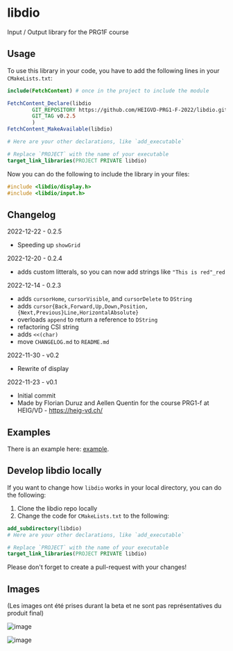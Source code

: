 # libdio

Input / Output library for the PRG1F course

## Usage

To use this library in your code, you have to add the following lines in your `CMakeLists.txt`:

```cmake
include(FetchContent) # once in the project to include the module

FetchContent_Declare(libdio
        GIT_REPOSITORY https://github.com/HEIGVD-PRG1-F-2022/libdio.git
        GIT_TAG v0.2.5
        )
FetchContent_MakeAvailable(libdio)

# Here are your other declarations, like `add_executable`

# Replace `PROJECT` with the name of your executable
target_link_libraries(PROJECT PRIVATE libdio)
```

Now you can do the following to include the library in your files:

```c++
#include <libdio/display.h>
#include <libdio/input.h>
```

## Changelog

2022-12-22 - 0.2.5
  * Speeding up `showGrid`

2022-12-20 - 0.2.4
  * adds custom litterals, so you can now add strings like `"This is red"_red`

2022-12-14 - 0.2.3
  * adds `cursorHome`, `cursorVisible`, and `cursorDelete` to `DString`
  * adds `cursor{Back,Forward,Up,Down,Position,{Next,Previous}Line,HorizontalAbsolute}`
  * overloads `append` to return a reference to `DString`
  * refactoring CSI string
  * adds `<<(char)`
  * move `CHANGELOG.md` to `README.md`

2022-11-30 - v0.2
  * Rewrite of display

2022-11-23 - v0.1
  * Initial commit
  * Made by Florian Duruz and Aellen Quentin for the course PRG1-f at HEIG/VD - https://heig-vd.ch/

## Examples

There is an example here: [example](example/main.cpp).

## Develop libdio locally

If you want to change how `libdio` works in your local directory, you can do the following:

1. Clone the libdio repo locally
2. Change the code for `CMakeLists.txt` to the following:

```cmake
add_subdirectory(libdio)
# Here are your other declarations, like `add_executable`

# Replace `PROJECT` with the name of your executable
target_link_libraries(PROJECT PRIVATE libdio)
```

Please don't forget to create a pull-request with your changes!

## Images

(Les images ont été prises durant la beta et ne sont pas représentatives du produit final)

![image](https://user-images.githubusercontent.com/46396184/202451747-80dc852e-b7df-4511-9a0b-6907789343b7.png)

![image](https://user-images.githubusercontent.com/46396184/202451486-d65ad651-b26e-4ddf-8b79-2c10e40fdb47.png)
